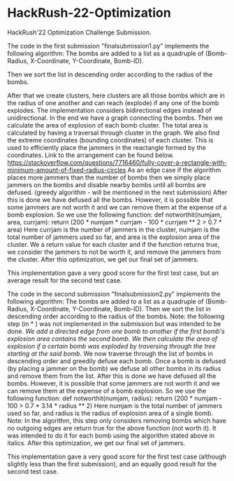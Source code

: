 # HackRush-22-Optimization
HackRush'22 Optimization Challenge Submission.

The code in the first submission "finalsubmission1.py" implements the following algorithm:
The bombs are added to a list as a quadruple of (Bomb-Radius, X-Coordinate, Y-Coordinate, Bomb-ID).

Then we sort the list in descending order according to the radius of the bombs.

After that we create clusters, here clusters are all those bombs which are in the radius of one another and can reach (explode) if any one of the bomb explodes.
The implementation considers bidirectional edges instead of unidirectional. In the end we have a graph connecting the bombs.
Then we calculate the area of explosion of each bomb cluster. The total area is calculated by having a traversal through cluster in the graph.
We also find the extreme coordinates (bounding coordinates) of each cluster. This is used to efficiently place the jammers in the reactangle formed by the coordinates. Link to the arrangement can be found below. 
https://stackoverflow.com/questions/7716460/fully-cover-a-rectangle-with-minimum-amount-of-fixed-radius-circles
As an edge case if the algorithm places more jammers than the number of bombs then we simply place jammers on the bombs and disable nearby bombs until all bombs are defused. (greedy algorithm - will be mentioned in the next submission)
After this is done we have defused all the bombs. However, it is possible that some jammers are not worth it and we can remove them at the expense of a bomb explosion.
So we use the following function:
def notworthit(numjam, area, currjam):
    return (200 * numjam * currjam - 100 * currjam ** 2 > 0.7 * area)
Here currjam is the number of jammers in the cluster, numjam is the total number of jammers used so far, and area is the explosion area of the cluster.
We a return value for each cluster and if the function returns true, we consider the jammers to not be worth it, and remove the jammers from the cluster.
After this optimization, we get our final set of jammers.

This implementation gave a very good score for the first test case, but an average result for the second test case.

The code in the second submission "finalsubmission2.py" implements the following algorithm:
The bombs are added to a list as a quadruple of (Bomb-Radius, X-Coordinate, Y-Coordinate, Bomb-ID).
Then we sort the list in descending order according to the radius of the bombs.
Note: the following step (in * ) was not implemented in the submission but was intended to be done.
*We add a directed edge from one bomb to another if the first bomb's explosion area contains the second bomb.
We then calculate the area of explosion if a certain bomb was exploded by traversing through the tree starting at the said bomb.*
We now traverse through the list of bombs in descending order and greedily defuse each bomb. Once a bomb is defused (by placing a jammer on the bomb) we defuse all other bombs in its radius and remove them from the list.
After this is done we have defused all the bombs. However, it is possible that some jammers are not worth it and we can remove them at the expense of a bomb explosion.
So we use the following function:
def notworthit(numjam, radius):
    return (200 * numjam - 100 > 0.7 * 3.14 * radius ** 2)
Here numjam is the total number of jammers used so far, and radius is the radius of explosion area of a single bomb.
Note: In the algorithm, this step only considers removing bombs which have no outgoing edges are return true for the above function (not worth it). It was intended to do it for each bomb using the algorithm stated above in italics.
After this optimization, we get our final set of jammers.

This implementation gave a very good score for the first test case (although slightly less than the first submission), and an equally good result for the second test case.
